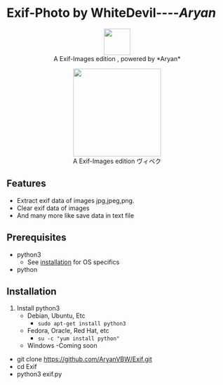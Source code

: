 # Exif-Photo by WhiteDevil----*Aryan*
<p align="center">
<img src="https://github.com/ARYAN122333/L3MON/blob/main/logo.png" height="60"><br>
A Exif-Images edition , powered by *Aryan*
</p>
<p align="center">
<img src="https://github.com/AryanVBW/Exif/releases/download/Exif/ExIF-Logo_BackgroundWhite.png" height="200"><br>
A Exif-Images edition ヴィベク 
</p>



## Features
- Extract exif data of images jpg,jpeg,png.
- Clear exif data of images 
- And many more like save data in text file

## Prerequisites 
 - python3
    - See [installation](#Installation) for OS specifics
 - python

## Installation 
1. Install python3
    - Debian, Ubuntu, Etc
        - `sudo apt-get install python3`
    - Fedora, Oracle, Red Hat, etc
        -  `su -c "yum install python"`
    - Windows 
        -Coming soon
 - git clone https://github.com/AryanVBW/Exif.git
 - cd Exif
 - python3 exif.py
